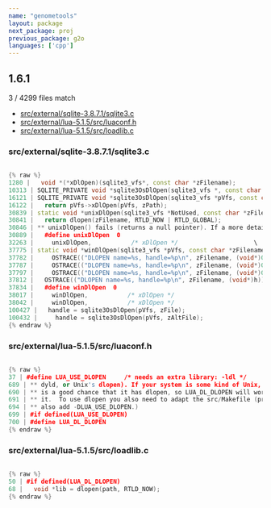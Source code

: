 ```yaml
---
name: "genometools"
layout: package
next_package: proj
previous_package: g2o
languages: ['cpp']
---
```

## 1.6.1
3 / 4299 files match

 - [src/external/sqlite-3.8.7.1/sqlite3.c](#srcexternalsqlite-3871sqlite3c)
 - [src/external/lua-5.1.5/src/luaconf.h](#srcexternallua-515srcluaconfh)
 - [src/external/lua-5.1.5/src/loadlib.c](#srcexternallua-515srcloadlibc)

### src/external/sqlite-3.8.7.1/sqlite3.c

```cpp

{% raw %}
1280 |   void *(*xDlOpen)(sqlite3_vfs*, const char *zFilename);
10313 | SQLITE_PRIVATE void *sqlite3OsDlOpen(sqlite3_vfs *, const char *);
16121 | SQLITE_PRIVATE void *sqlite3OsDlOpen(sqlite3_vfs *pVfs, const char *zPath){
16122 |   return pVfs->xDlOpen(pVfs, zPath);
30839 | static void *unixDlOpen(sqlite3_vfs *NotUsed, const char *zFilename){
30841 |   return dlopen(zFilename, RTLD_NOW | RTLD_GLOBAL);
30846 | ** unixDlOpen() fails (returns a null pointer). If a more detailed error
30889 |   #define unixDlOpen  0
32263 |     unixDlOpen,           /* xDlOpen */                     \
37775 | static void *winDlOpen(sqlite3_vfs *pVfs, const char *zFilename){
37782 |     OSTRACE(("DLOPEN name=%s, handle=%p\n", zFilename, (void*)0));
37787 |     OSTRACE(("DLOPEN name=%s, handle=%p\n", zFilename, (void*)0));
37797 |     OSTRACE(("DLOPEN name=%s, handle=%p\n", zFilename, (void*)0));
37812 |   OSTRACE(("DLOPEN name=%s, handle=%p\n", zFilename, (void*)h));
37834 |   #define winDlOpen  0
38017 |     winDlOpen,           /* xDlOpen */
38042 |     winDlOpen,           /* xDlOpen */
100427 |   handle = sqlite3OsDlOpen(pVfs, zFile);
100432 |     handle = sqlite3OsDlOpen(pVfs, zAltFile);
{% endraw %}

```
### src/external/lua-5.1.5/src/luaconf.h

```cpp

{% raw %}
37 | #define LUA_USE_DLOPEN		/* needs an extra library: -ldl */
689 | ** dyld, or Unix's dlopen). If your system is some kind of Unix, there
690 | ** is a good chance that it has dlopen, so LUA_DL_DLOPEN will work for
691 | ** it.  To use dlopen you also need to adapt the src/Makefile (probably
694 | ** also add -DLUA_USE_DLOPEN.)
699 | #if defined(LUA_USE_DLOPEN)
700 | #define LUA_DL_DLOPEN
{% endraw %}

```
### src/external/lua-5.1.5/src/loadlib.c

```cpp

{% raw %}
50 | #if defined(LUA_DL_DLOPEN)
68 |   void *lib = dlopen(path, RTLD_NOW);
{% endraw %}

```